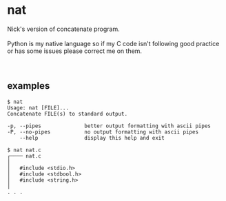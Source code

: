 # nat
Nick's version of concatenate program. <br><br>
Python is my native language so if my C code isn't following good practice or has some issues please correct me on them.

<br>

## examples
```
$ nat
Usage: nat [FILE]...
Concatenate FILE(s) to standard output.

-p, --pipes              better output formatting with ascii pipes
-P, --no-pipes           no output formatting with ascii pipes
    --help               display this help and exit
```

```
$ nat nat.c
┌──── nat.c 
│
│   #include <stdio.h>
│   #include <stdbool.h>
│   #include <string.h>
│   
. . .
```